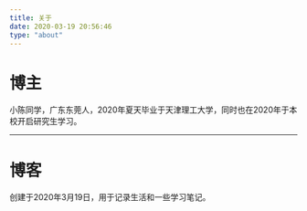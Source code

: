 ```yaml
---
title: 关于
date: 2020-03-19 20:56:46
type: "about"
---
```

# 博主  
  小陈同学，广东东莞人，2020年夏天毕业于天津理工大学，同时也在2020年于本校开启研究生学习。
  ***
# 博客
  创建于2020年3月19日，用于记录生活和一些学习笔记。